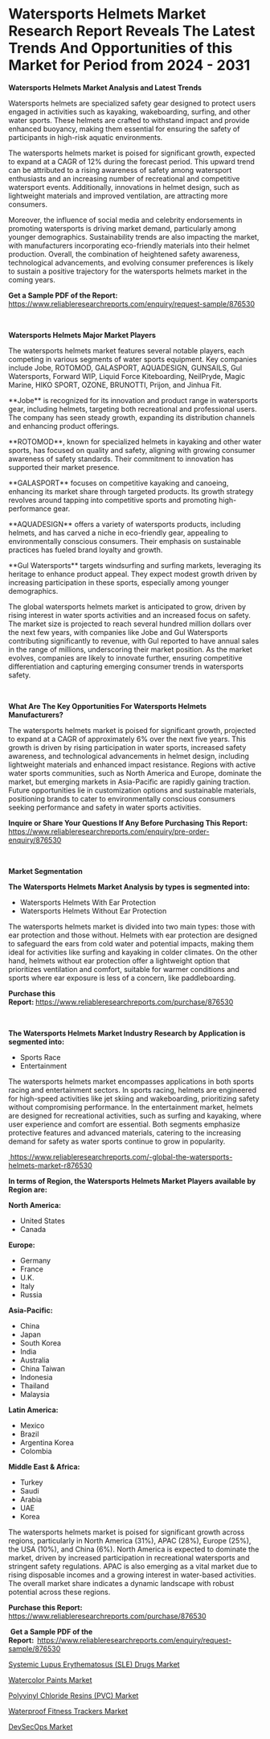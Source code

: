 <p><h1>Watersports Helmets Market Research Report Reveals The Latest Trends And Opportunities of this Market for Period from 2024 - 2031</h1></p><p><strong>Watersports Helmets Market Analysis and Latest Trends</strong></p>
<p><p>Watersports helmets are specialized safety gear designed to protect users engaged in activities such as kayaking, wakeboarding, surfing, and other water sports. These helmets are crafted to withstand impact and provide enhanced buoyancy, making them essential for ensuring the safety of participants in high-risk aquatic environments.</p><p>The watersports helmets market is poised for significant growth, expected to expand at a CAGR of 12% during the forecast period. This upward trend can be attributed to a rising awareness of safety among watersport enthusiasts and an increasing number of recreational and competitive watersport events. Additionally, innovations in helmet design, such as lightweight materials and improved ventilation, are attracting more consumers.</p><p>Moreover, the influence of social media and celebrity endorsements in promoting watersports is driving market demand, particularly among younger demographics. Sustainability trends are also impacting the market, with manufacturers incorporating eco-friendly materials into their helmet production. Overall, the combination of heightened safety awareness, technological advancements, and evolving consumer preferences is likely to sustain a positive trajectory for the watersports helmets market in the coming years.</p></p>
<p><strong>Get a Sample PDF of the Report:&nbsp;</strong> <a href="https://www.reliableresearchreports.com/enquiry/request-sample/876530">https://www.reliableresearchreports.com/enquiry/request-sample/876530</a></p>
<p>&nbsp;</p>
<p><strong>Watersports Helmets Major Market Players</strong></p>
<p><p>The watersports helmets market features several notable players, each competing in various segments of water sports equipment. Key companies include Jobe, ROTOMOD, GALASPORT, AQUADESIGN, GUNSAILS, Gul Watersports, Forward WIP, Liquid Force Kiteboarding, NeilPryde, Magic Marine, HIKO SPORT, OZONE, BRUNOTTI, Prijon, and Jinhua Fit.</p><p>**Jobe** is recognized for its innovation and product range in watersports gear, including helmets, targeting both recreational and professional users. The company has seen steady growth, expanding its distribution channels and enhancing product offerings.</p><p>**ROTOMOD**, known for specialized helmets in kayaking and other water sports, has focused on quality and safety, aligning with growing consumer awareness of safety standards. Their commitment to innovation has supported their market presence.</p><p>**GALASPORT** focuses on competitive kayaking and canoeing, enhancing its market share through targeted products. Its growth strategy revolves around tapping into competitive sports and promoting high-performance gear.</p><p>**AQUADESIGN** offers a variety of watersports products, including helmets, and has carved a niche in eco-friendly gear, appealing to environmentally conscious consumers. Their emphasis on sustainable practices has fueled brand loyalty and growth.</p><p>**Gul Watersports** targets windsurfing and surfing markets, leveraging its heritage to enhance product appeal. They expect modest growth driven by increasing participation in these sports, especially among younger demographics.</p><p>The global watersports helmets market is anticipated to grow, driven by rising interest in water sports activities and an increased focus on safety. The market size is projected to reach several hundred million dollars over the next few years, with companies like Jobe and Gul Watersports contributing significantly to revenue, with Gul reported to have annual sales in the range of millions, underscoring their market position. As the market evolves, companies are likely to innovate further, ensuring competitive differentiation and capturing emerging consumer trends in watersports safety.</p></p>
<p>&nbsp;</p>
<p><strong>What Are The Key Opportunities For Watersports Helmets Manufacturers?</strong></p>
<p><p>The watersports helmets market is poised for significant growth, projected to expand at a CAGR of approximately 6% over the next five years. This growth is driven by rising participation in water sports, increased safety awareness, and technological advancements in helmet design, including lightweight materials and enhanced impact resistance. Regions with active water sports communities, such as North America and Europe, dominate the market, but emerging markets in Asia-Pacific are rapidly gaining traction. Future opportunities lie in customization options and sustainable materials, positioning brands to cater to environmentally conscious consumers seeking performance and safety in water sports activities.</p></p>
<p><strong>Inquire or Share Your Questions If Any Before Purchasing This Report:</strong> <a href="https://www.reliableresearchreports.com/enquiry/pre-order-enquiry/876530">https://www.reliableresearchreports.com/enquiry/pre-order-enquiry/876530</a></p>
<p>&nbsp;</p>
<p><strong>Market Segmentation</strong></p>
<p><strong>The Watersports Helmets Market Analysis by types is segmented into:</strong></p>
<p><ul><li>Watersports Helmets With Ear Protection</li><li>Watersports Helmets Without Ear Protection</li></ul></p>
<p><p>The watersports helmets market is divided into two main types: those with ear protection and those without. Helmets with ear protection are designed to safeguard the ears from cold water and potential impacts, making them ideal for activities like surfing and kayaking in colder climates. On the other hand, helmets without ear protection offer a lightweight option that prioritizes ventilation and comfort, suitable for warmer conditions and sports where ear exposure is less of a concern, like paddleboarding.</p></p>
<p><strong>Purchase this Report:&nbsp;</strong><a href="https://www.reliableresearchreports.com/purchase/876530">https://www.reliableresearchreports.com/purchase/876530</a></p>
<p>&nbsp;</p>
<p><strong>The Watersports Helmets Market Industry Research by Application is segmented into:</strong></p>
<p><ul><li>Sports Race</li><li>Entertainment</li></ul></p>
<p><p>The watersports helmets market encompasses applications in both sports racing and entertainment sectors. In sports racing, helmets are engineered for high-speed activities like jet skiing and wakeboarding, prioritizing safety without compromising performance. In the entertainment market, helmets are designed for recreational activities, such as surfing and kayaking, where user experience and comfort are essential. Both segments emphasize protective features and advanced materials, catering to the increasing demand for safety as water sports continue to grow in popularity.</p></p>
<p><a href="https://www.reliableresearchreports.com/-global-the-watersports-helmets-market-r876530">&nbsp;https://www.reliableresearchreports.com/-global-the-watersports-helmets-market-r876530</a></p>
<p><strong>In terms of Region, the Watersports Helmets Market Players available by Region are:</strong></p>
<p>
    <p> <strong> North America: </strong>
        <ul>
            <li>United States</li>
            <li>Canada</li>
        </ul>
        </p> 
    <p> <strong> Europe: </strong>
        <ul>
            <li>Germany</li>
            <li>France</li>
            <li>U.K.</li>
            <li>Italy</li>
            <li>Russia</li>
        </ul>
        </p> 
    <p> <strong> Asia-Pacific: </strong>
        <ul>
            <li>China</li>
            <li>Japan</li>
            <li>South Korea</li>
            <li>India</li>
            <li>Australia</li>
            <li>China Taiwan</li>
            <li>Indonesia</li>
            <li>Thailand</li>
            <li>Malaysia</li>
        </ul>
        </p> 
    <p> <strong> Latin America: </strong>
        <ul>
            <li>Mexico</li>
            <li>Brazil</li>
            <li>Argentina Korea</li>
            <li>Colombia</li>
        </ul>
        </p> 
    <p> <strong> Middle East & Africa: </strong>
        <ul>
            <li>Turkey</li>
            <li>Saudi</li>
            <li>Arabia</li>
            <li>UAE</li>
            <li>Korea</li>
        </ul>
    </p>
    </p>
<p><p>The watersports helmets market is poised for significant growth across regions, particularly in North America (31%), APAC (28%), Europe (25%), the USA (10%), and China (6%). North America is expected to dominate the market, driven by increased participation in recreational watersports and stringent safety regulations. APAC is also emerging as a vital market due to rising disposable incomes and a growing interest in water-based activities. The overall market share indicates a dynamic landscape with robust potential across these regions.</p></p>
<p><strong>Purchase this Report: </strong><a href="https://www.reliableresearchreports.com/purchase/876530">https://www.reliableresearchreports.com/purchase/876530</a></p>
<p>&nbsp;<strong>Get a Sample PDF of the Report:&nbsp;&nbsp;</strong><a href="https://www.reliableresearchreports.com/enquiry/request-sample/876530">https://www.reliableresearchreports.com/enquiry/request-sample/876530</a></p>
<p><strong></strong></p>
<p><p><a href="https://medium.com/@brendamoreno1988/systemic-lupus-erythematosus-sle-drugs-market-global-market-insights-and-sales-trends-2024-to-f63e46a6244c">Systemic Lupus Erythematosus (SLE) Drugs Market</a></p><p><a href="https://github.com/RickHolmes3/Market-Research-Report-List-6/blob/main/watercolor-paints-market.md">Watercolor Paints Market</a></p><p><a href="https://issuu.com/reportprime-2/docs/polyvinyl-chloride-resins-pvc-marke_b2384c07c3d853">Polyvinyl Chloride Resins (PVC) Market</a></p><p><a href="https://github.com/Krish2023na/Market-Research-Report-List-6/blob/main/waterproof-fitness-trackers-market.md">Waterproof Fitness Trackers Market</a></p><p><a href="https://www.linkedin.com/pulse/in-depth-analysis-global-devsecops-market-scope-its-rapid-growing-acdzc?trackingId=v%2BpREVd5T%2BKLLzsSifFkdA%3D%3D">DevSecOps Market</a></p></p>
